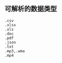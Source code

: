 ## 可解析的数据类型
    .csv
    .xlsx
    .xls
    .doc
    .pdf
    .json
    .txt
    .mp3,.wma
    .mp4
## 